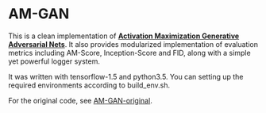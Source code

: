 # AM-GAN

This is a clean implementation of **[Activation Maximization Generative Adversarial Nets](https://arxiv.org/abs/1703.02000)**. It also provides modularized implementation of evaluation metrics including AM-Score, Inception-Score and FID, along with a simple yet powerful logger system. 

It was written with tensorflow-1.5 and python3.5. You can setting up the required environments according to build_env.sh. 

For the original code, see [AM-GAN-original](https://github.com/ZhimingZhou/AM-GAN-original).
